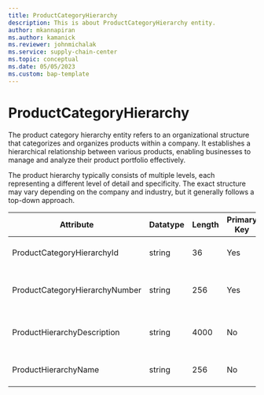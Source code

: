 ```yaml
---
title: ProductCategoryHierarchy
description: This is about ProductCategoryHierarchy entity.
author: mkannapiran
ms.author: kamanick
ms.reviewer: johnmichalak
ms.service: supply-chain-center
ms.topic: conceptual
ms.date: 05/05/2023
ms.custom: bap-template
---
```


# **ProductCategoryHierarchy**

The product category hierarchy entity refers to an organizational structure that categorizes and organizes products within a company. It establishes a hierarchical relationship between various products, enabling businesses to manage and analyze their product portfolio effectively.

The product hierarchy typically consists of multiple levels, each representing a different level of detail and specificity. The exact structure may vary depending on the company and industry, but it generally follows a top-down approach.


|	Attribute	|	Datatype	|	Length	|	Primary Key	|	Description	|
|---------------|--------|------|----------|-----------|
|	ProductCategoryHierarchyId	|	string	|	36	|	Yes	|	Product category hierarchy Id	|
|	ProductCategoryHierarchyNumber	|	string	|	256	|	Yes	|	Product category hierarchy number	|
|	ProductHierarchyDescription	|	string	|	4000	|	No	|	Description of the product hierarchy	|
|	ProductHierarchyName	|	string	|	256	|	No	|	Name of the product hierarchy	|
